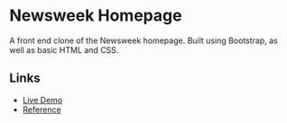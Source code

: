 # Newsweek Homepage

A front end clone of the Newsweek homepage. Built using Bootstrap, as well as basic HTML and CSS.

## Links

* [Live Demo](https://newsweek-site.herokuapp.com/home.html)
* [Reference](https://www.newsweek.com/)